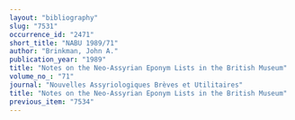 ```yaml
---
layout: "bibliography"
slug: "7531"
occurrence_id: "2471"
short_title: "NABU 1989/71"
author: "Brinkman, John A."
publication_year: "1989"
title: "Notes on the Neo-Assyrian Eponym Lists in the British Museum"
volume_no_: "71"
journal: "Nouvelles Assyriologiques Brèves et Utilitaires"
title: "Notes on the Neo-Assyrian Eponym Lists in the British Museum"
previous_item: "7534"
---
```

